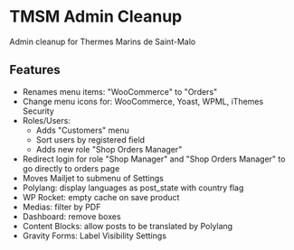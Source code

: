 TMSM Admin Cleanup
=================

Admin cleanup for Thermes Marins de Saint-Malo

Features
-----------

* Renames menu items: "WooCommerce" to "Orders"
* Change menu icons for: WooCommerce, Yoast, WPML, iThemes Security
* Roles/Users:
    * Adds "Customers" menu
    * Sort users by registered field
    * Adds new role "Shop Orders Manager"
* Redirect login for role "Shop Manager" and "Shop Orders Manager" to go directly to orders page
* Moves Mailjet to submenu of Settings
* Polylang: display languages as post_state with country flag
* WP Rocket: empty cache on save product
* Medias: filter by PDF
* Dashboard: remove boxes
* Content Blocks: allow posts to be translated by Polylang
* Gravity Forms: Label Visibility Settings